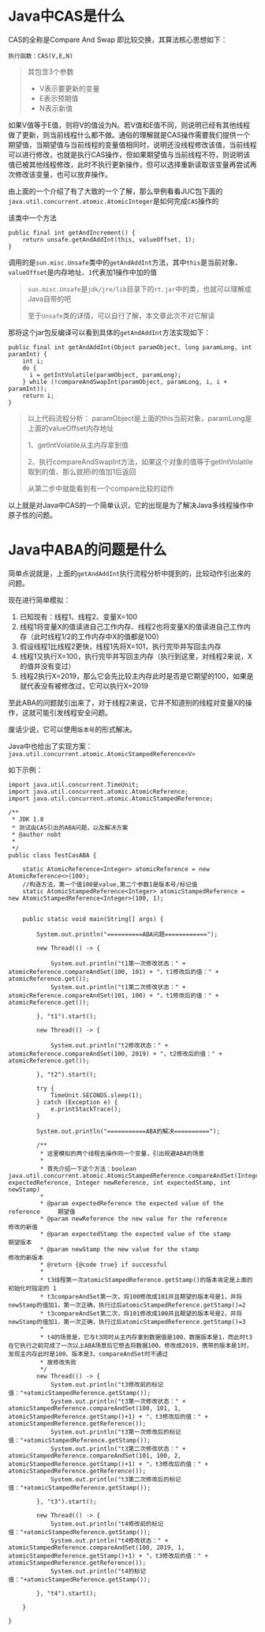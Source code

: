 # Java中CAS是什么

CAS的全称是Compare And Swap 即比较交换，其算法核心思想如下：

`执行函数：CAS(V,E,N)`

> 其包含3个参数
>
> - V表示要更新的变量
> - E表示预期值
> - N表示新值

如果V值等于E值，则将V的值设为N。若V值和E值不同，则说明已经有其他线程做了更新，则当前线程什么都不做。通俗的理解就是CAS操作需要我们提供一个期望值，当期望值与当前线程的变量值相同时，说明还没线程修改该值，当前线程可以进行修改，也就是执行CAS操作，但如果期望值与当前线程不符，则说明该值已被其他线程修改，此时不执行更新操作，但可以选择重新读取该变量再尝试再次修改该变量，也可以放弃操作。

由上面的一个介绍了有了大致的一个了解，那么举例看看JUC包下面的`java.util.concurrent.atomic.AtomicInteger`是如何完成`CAS`操作的

该类中一个方法

    public final int getAndIncrement() {
    	return unsafe.getAndAddInt(this, valueOffset, 1);
    }

调用的是`sun.misc.Unsafe`类中的`getAndAddInt`方法，其中`this`是当前对象、`valueOffset`是内存地址、`1`代表加1操作中加的值

> `sun.misc.Unsafe`是`jdk/jre/lib`目录下的`rt.jar`中的类，也就可以理解成Java自带的吧
> 
> 至于`Unsafe`类的详情，可以自行了解，本文章此次不对它解读

那将这个jar包反编译可以看到具体的`getAndAddInt`方法实现如下：

    public final int getAndAddInt(Object paramObject, long paramLong, int paramInt) {
	    int i;
	    do {
	      i = getIntVolatile(paramObject, paramLong);
	    } while (!compareAndSwapInt(paramObject, paramLong, i, i + paramInt));
	    return i;
    }

> 以上代码流程分析：
> paramObject是上面的this当前对象，paramLong是上面的valueOffset内存地址
> 
> 1、getIntVolatile从主内存拿到值
> 
> 2、执行compareAndSwapInt方法，如果这个对象的值等于getIntVolatile取到的值，那么就把i的值加1后返回
> 
> 从第二步中就能看到有一个compare比较的动作

以上就是对Java中CAS的一个简单认识，它的出现是为了解决Java多线程操作中原子性的问题。

# Java中ABA的问题是什么

简单点说就是，上面的`getAndAddInt`执行流程分析中提到的，比较动作引出来的问题。

现在进行简单模拟：

1. 已知现有：线程1、线程2、变量X=100
2. 线程1将变量X的值读进自己工作内存、线程2也将变量X的值读进自己工作内存（此时线程1/2的工作内存中X的值都是100）
3. 假设线程1比线程2更快，线程1先将X=101，执行完毕并写回主内存
4. 线程1又执行X=100，执行完毕并写回主内存（执行到这里，对线程2来说，X的值并没有变过）
5. 线程2执行X=2019，那么它会先比较主内存此时是否是它期望的100，如果是就代表没有被修改过，它可以执行X=2019

至此ABA的问题就引出来了，对于线程2来说，它并不知道别的线程对变量X的操作，这就可能引发线程安全问题。

废话少说，它可以使用`版本号`的形式解决。

Java中也给出了实现方案：`java.util.concurrent.atomic.AtomicStampedReference<V>`

如下示例：
    
    import java.util.concurrent.TimeUnit;
    import java.util.concurrent.atomic.AtomicReference;
    import java.util.concurrent.atomic.AtomicStampedReference;
    
    /**
     * JDK 1.8
     * 测试由CAS引出的ABA问题，以及解决方案
     * @author nobt
     *
     */
    public class TestCasABA {
    
    	static AtomicReference<Integer> atomicReference = new AtomicReference<>(100);
    	//构造方法，第一个值100是value,第二个参数1是版本号/标记值
    	static AtomicStampedReference<Integer> atomicStampedReference = new AtomicStampedReference<Integer>(100, 1);
    	
    
    	public static void main(String[] args) {
    		
    		System.out.println("==========ABA问题============");
    
    		new Thread(() -> {
    
    			System.out.println("t1第一次修改状态：" + atomicReference.compareAndSet(100, 101) + "，t1修改后的值：" + atomicReference.get());
    			System.out.println("t1第二次修改状态：" + atomicReference.compareAndSet(101, 100) + "，t1修改后的值：" + atomicReference.get());
    
    		}, "t1").start();
    
    		new Thread(() -> {
    
    			System.out.println("t2修改状态：" + atomicReference.compareAndSet(100, 2019) + "，t2修改后的值：" + atomicReference.get());
    
    		}, "t2").start();
    		
    		try {
    			TimeUnit.SECONDS.sleep(1);
    		} catch (Exception e) {
    			e.printStackTrace();
    		}
    		
    		System.out.println("===========ABA的解决==========");
    		
    		/**
    		 * 这里模拟的两个线程去操作同一个变量，引出规避ABA的场景
    		 * 
    		 * 首先介绍一下这个方法：boolean java.util.concurrent.atomic.AtomicStampedReference.compareAndSet(Integer expectedReference, Integer newReference, int expectedStamp, int newStamp)
    		 * 
    		 * @param expectedReference the expected value of the reference 	期望值
	    	 * @param newReference the new value for the reference				修改的新值
	    	 * @param expectedStamp the expected value of the stamp				期望版本
	    	 * @param newStamp the new value for the stamp						修改的新版本
	    	 * @return {@code true} if successful
    		 * 
    		 * t3线程第一次atomicStampedReference.getStamp()的版本肯定是上面的初始化时指定的 1
    		 * t3compareAndSet第一次，将100修改成101并且期望的版本号是1，并将newStamp的值加1，第一次正确，执行过后atomicStampedReference.getStamp()=2
    		 * t3compareAndSet第二次，将101修改成100并且期望的版本号是2，并将newStamp的值加1，第一次正确，执行过后atomicStampedReference.getStamp()=3
    		 * 
    		 * t4的场景是，它与t3同时从主内存拿到数据值是100，数据版本是1，而此时t3在它执行之前完成了一次以上ABA场景后它想去将数据100，修改成2019，携带的版本是1时，发现主内存此时是100、版本是3，compareAndSet时不通过
    		 * 故修改失败
    		 */
    		new Thread(() -> {
    			System.out.println("t3修改前的标记值："+atomicStampedReference.getStamp());
    			System.out.println("t3第一次修改状态：" + atomicStampedReference.compareAndSet(100, 101, 1, atomicStampedReference.getStamp()+1) + "，t3修改后的值：" + atomicStampedReference.getReference());
    			System.out.println("t3第一次修改后的标记值："+atomicStampedReference.getStamp());
    			System.out.println("t3第二次修改状态：" + atomicStampedReference.compareAndSet(101, 100, 2, atomicStampedReference.getStamp()+1) + "，t3修改后的值：" + atomicStampedReference.getReference());
    			System.out.println("t3第二次修改后的标记值："+atomicStampedReference.getStamp());
    
    		}, "t3").start();
    		
    		new Thread(() -> {
    			System.out.println("t4修改前的标记值："+atomicStampedReference.getStamp());
    			System.out.println("t4修改状态：" + atomicStampedReference.compareAndSet(100, 2019, 1, atomicStampedReference.getStamp()+1) + "，t3修改后的值：" + atomicStampedReference.getReference());
    			System.out.println("t4的标记值："+atomicStampedReference.getStamp());
    
    		}, "t4").start();
    		
    	}
    
    }
    




